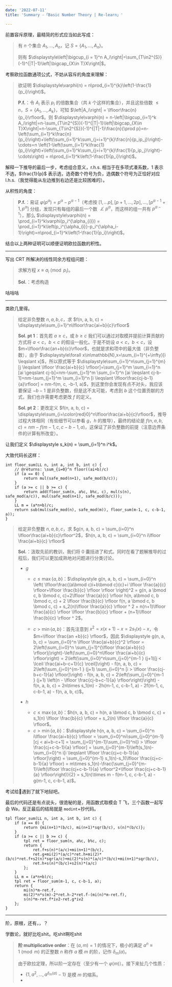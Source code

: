 ```yaml
---
date: '2022-07-11'
title: 'Summary -「Basic Number Theory | Re-learn」'

---
```




前置容斥原理，最精简的形式应当如此写成：

> 有 $n$ 个集合 $A_1, \dots, A_n$，记 $S = \{A_1, \dots, A_n\}$。
>
> 则有 $\displaystyle\left|\bigcup_{i = 1}^n A_i\right|=\sum_{T\in2^{S}}(-1)^{|T|-1}\left|\bigcap_{X\in T}X\right|$。

考察欧拉函数通项公式，不妨从容斥的角度来理解：

> 欲证明 $\displaystyle\varphi(n) = n\prod_{i=1}^{k}\left(1-\frac{1}{p_i}\right)$。
>
> **P.f.**：令 $A_i$ 表示 $p_i$ 的倍数集合（共 $k$ 个这样的集合），并且这些倍数 $\leqslant n$，$S = \{A_1, \dots, A_k\}$，可知 $\left|A_i\right| = \lfloor\frac{n}{p_i}\rfloor$。则 $\displaystyle\varphi(n) = n-\left|\bigcup_{i=1}^k A_i\right|=n-\sum_{T\in2^{S}}(-1)^{|T|-1}\left|\bigcap_{X\in T}X\right|=n-\sum_{T\in2^{S}}(-1)^{|T|-1}\frac{n}{\prod p}=n-\left(\sum_{i=1}^k\frac{n}{p_i}\right)+\left(\sum_{i=1}^k\sum_{j=i+1}^{k}\frac{n}{p_ip_j}\right)-\cdots=n
\left(1-\left(\sum_{i=1}^k\frac{1}{p_i}\right)+\left(\sum_{i=1}^k\sum_{j=i+1}^{k}\frac{1}{p_ip_j}\right)-\cdots\right) = n\prod_{i=1}^k\left(1-\frac{1}{p_i}\right)$。

解释一下推导的最后一步，考虑组合意义，r.h.s. 相当于在多项式凑系数，$1$ 表示不选，$\frac{1}{p}$ 表示选，选奇数个符号为负，选偶数个符号为正恰好对应 l.h.s.（我觉得能从左边推到右边还是比较困难的）。

从积性的角度：

> **P.f.**：易证 $\varphi(p^\alpha)=p^\alpha-p^{\alpha-1}$（考虑按 $[1,\dots p], [p+1, \dots, 2p], \dots, [p^{\alpha-1}+1, p^\alpha]$ 分组，发现只有每组的最后一个数 $\not\perp p^\alpha$，而这样的组一共有 $p^{\alpha-1}$），那么 $\displaystyle\varphi(n) = \prod_{i=1}^k\varphi(p_i^{\alpha_{i}}) = \prod_{i=1}^k\left(p_i^{\alpha_{i}}-p_i^{\alpha_i-1}\right)=n\prod_{i=1}^k\left(1-\frac{1}{p_i}\right)$。

结合以上两种证明可以顺便证明欧拉函数的积性。

---

写出 CRT 所解决的线性同余方程组问题：

> 求解方程 $x\equiv a_i\pmod{p_i}$。
>
> **Sol.**：考虑构造

咕咕咕

---

类欧几里得。

> 给定非负整数 $n,a,b,c$，求 $f(n, a, b, c) = \displaystyle\sum_{i=1}^n\lfloor\frac{ai+b}{c}\rfloor$
>
> **Sol. pt 1**：首先若 $a\geqslant c$，或 $b\geqslant c$ 我们可以通过对取模并提前计算贡献的方式将 $a<c$，$b<c$ 的假设一般化。于是不妨设 $a<c$，$b<c$，设 $m=\lfloor\frac{an+b}{c}\rfloor$，也就是求和项中的最大值（非负整数），由于 $\displaystyle\forall x\in\mathbb{N},x=\sum_{i=1}^{+\infty}[i \leqslant x]$，所以原式等于 $\displaystyle\sum_{i=1}^n\sum_{j=1}^{m}[j \leqslant \lfloor \frac{ai+b}{c} \rfloor]=\sum_{j=1}^m \sum_{i=1}^n [ai \geqslant cj-b]=nm-\sum_{j=1}^m \sum_{i=1}^n [ai \leqslant cj-b-1]=nm-\sum_{j=1}^m \sum_{i=1}^n [i \leqslant \lfloor\frac{cj-b-1}{a}\rfloor] = nm-f(m, c, -b-1, a)$，到这里你会发现有点不对头，我应该要保证 $-b-1$ 是非负整数，但是这不太可能，考虑到 $b$ 这个位置贡献的方式，我们也许需要考虑更改 $f$ 的定义。
>
> **Sol. pt 2**：更改定义 $f(n, a, b, c) = \displaystyle\sum_{i=\color{red}0}^n\lfloor\frac{ai+b}{c}\rfloor$，推导过程大体相同（有些细节可以参看 $g$，$h$ 的推导），最终的结论是 $f(n, a, b, c) = nm-f(m-1, c, c-b-1, a)$，这保证了非负整数的前提（注意边界条件的计算有所改变）。

让我们定义 $\displaystyle s_k(n) = \sum_{i=1}^n i^k$。

大致代码长这样：

```cpp[class="line-numbers"]
int floor_sum(LL n, int a, int b, int c) {
    // @returns: \sum_{i=0}^n floor((ai+b)/c)
    if (a == 0) {
        return mul(safe_mod(n+1), safe_mod(b/c));
    }
    if (a >= c || b >= c) {
        return add(floor_sum(n, a%c, b%c, c), mul(s(n), safe_mod(a/c)), mul(safe_mod(n+1), safe_mod(b/c)));
    }
    LL m = (a*n+b)/c;
    return sub(mul(safe_mod(n), safe_mod(m)), floor_sum(m-1, c, c-b-1, a));
}
```

> 给定非负整数 $n, a, b, c$，求 $g(n, a, b, c) = \sum_{i=0}^n \lfloor\frac{ai+b}{c}\rfloor^2$，$h(n, a, b, c) = \sum_{i=0}^n i\lfloor \frac{ai+b}{c} \rfloor$
>
> __Sol.__：汲取先前的教训，我们将 $0$ 囊括进了和式。同时在看了题解推导的过程后，我们可以更加成熟地对问题进行分类讨论。
>
> - $g$
>   - $c \leqslant \max\{a, b\}$：$\displaystyle g(n, a, b, c) = \sum_{i=0}^n \left( \lfloor\frac{(a\bmod c)i+b\bmod c}{c}+i \lfloor \frac{a}{c} \rfloor+\lfloor \frac{b}{c} \rfloor \rfloor \right)^2 = g(n, a \bmod c, b \bmod c, c)+2\lfloor \frac{a}{c} \rfloor h(n, a\bmod c, b \bmod c, c) + 2 \lfloor \frac{b}{c} \rfloor f(n, a \bmod c, b \bmod c, c) + s_2(n)\lfloor \frac{a}{c} \rfloor ^ 2  +  n(n+1)\lfloor \frac{a}{c} \rfloor \lfloor \frac{b}{c} \rfloor + (n+1)\lfloor \frac{b}{c} \rfloor ^ 2$。
>
>   - $c > \min\{a, b\}$：首先注意到 $x^2 = x(x+1)-x = 2s_1(x) - x$，令 $m=\lfloor \frac{an
>+b}{c} \rfloor$，因此 $\displaystyle g(n, a, b, c) = \sum_{i=0}^n \lfloor \frac{ai+b}{c}^2 \rfloor = 2\left(\sum_{i=0}^n \sum_{j=1}^{\lfloor \frac{ai+b}{c} \rfloor}j\right)-\left(\sum_{i=0}^n\lfloor \frac{ai+b}{c} \rfloor\right) = 2\left(\sum_{i=0}^n\sum_{j=0}^{m-1
} (j+1)[j < \lceil \frac{ai+b-c+1}{c} \rceil]\right) - f(n, a, b, c) = 2\left(\sum_{j=0}^{m-1
} (j+1) \sum_{i=0}^n [i > \lfloor \frac{cj-b+c-1}{a} \rfloor]\right) - f(n, a, b, c) = 2\left(\sum_{j=0}^{m-1
} (j+1) \left(n - \lfloor \frac{cj-b+c-1}{a} \rfloor\right)\right) - f(n, a, b, c) = 2n\times s_1(m) - 2h(m-1, c, c-b-1, a) - 2f(m-1, c, c-b-1, a) - f(n, a, b, c)$。
>
> - $h$
>   - $c \leqslant \max\{a, b\}$：$h(n, a, b, c) = h(n, a \bmod c, b \bmod c, c) + s_1(n) \lfloor \frac{b}{c} \rfloor + s_2(n) \lfloor \frac{a}{c} \rfloor$。
>   - $c > \min\{a, b\}$：$\displaystyle h(n, a, b, c) = \sum_{i=0}^n i\lfloor \frac{ai+b}{c} \rfloor = \sum_{i=0}^ni\sum_{j=0}^{m-1}[cj < ai+b-c+1] = \sum_{j=0}^{m-1}\sum_{i=0}^ni[i > \lfloor \frac{cj+c-b-1}{a} \rfloor] = \sum_{j=0}^{m-1}\left(s_1(n)-\sum_{i=0}^n i[i \leqslant \lfloor \frac{cj+c-b-1}{a} \rfloor]\right) = \sum_{j=0}^{m-1} s_1(n)-s_1(\lfloor \frac{cj+c-b-1}{a} \rfloor) = m\times s_1(n)-\frac{\sum_{j=0}^{m-1}\left(\lfloor \frac{cj+c-b-1}{a} \rfloor^2+\lfloor \frac{cj+c-b-1}{a} \rfloor\right)}{2} = s_1(n)\times m - f(m-1, c, c-b-1, a) - g(m-1, c, c-b-1, a)$。

考试给👴遇到了就下地狱吧。

最后的代码还是有点说头，很诡秘的是，用函数式取模会 T 飞，三个函数一起写会 Wa，反正最后的结局就是 `modint`+抄代码。

```cpp[class="line-numbers"]
tpl floor_sum(LL n, int a, int b, int c) {
    if (a == 0) {
        return {mi(n+1)*(b/c), mi(n+1)*sqr(b/c), s(n)*(b/c)};
    }
    if (a >= c || b >= c) {
        tpl ret = floor_sum(n, a%c, b%c, c);
        return {
            ret.f+s(n)*(a/c)+mi(n+1)*(b/c),
            ret.g+mi(2)*(a/c)*ret.h+mi(2)*(b/c)*ret.f+s2(n)*sqr(a/c)+mi(2)*s(n)*(a/c)*(b/c)+mi(n+1)*sqr(b/c),
            ret.h+s(n)*(b/c)+s2(n)*(a/c)
        };
    }
    LL m = (a*n+b)/c;
    tpl ret = floor_sum(m-1, c, c-b-1, a);
    return {
        mi(n)*m-ret.f,
        mi(2)*n*s(m)-2*ret.h-2*ret.f-(mi(n)*m-ret.f),
        s(n)*m-ret.f*iv2-ret.g*iv2
    };
}
```

---

阶，原根，还有，，？

学数论，就好比吃shit。吃shit啊吃shit



> **阶 multiplicative order**：在 $(a, m) = 1$ 的情况下，极小的满足 $a ^ n \equiv 1 \pmod m$ 的正整数 $n$ 称作 $a$ 模 $m$ 的阶，记作 $\delta_m(a)$。
>
> 由于欧拉定理，所以阶一定存在（至少有一个 $\varphi(m)$）。接下来扯几个性质：
> - $\{1, a^2, \dots, a^{\delta_m(a)}-1\}$ 是模 $m$ 的缩系。
> - 